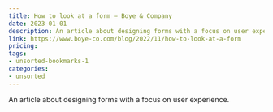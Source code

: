 ```yaml
---
title: How to look at a form — Boye & Company
date: 2023-01-01
description: An article about designing forms with a focus on user experience.
link: https://www.boye-co.com/blog/2022/11/how-to-look-at-a-form
pricing: 
tags: 
- unsorted-bookmarks-1 
categories: 
- unsorted 
---
```


An article about designing forms with a focus on user experience.